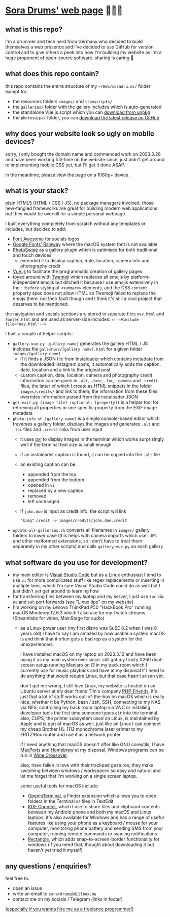 # [Sora Drums' web page](https://soradru.ms) 🥁🧑‍💻

## what is this repo?

I'm a drummer and tech nerd from Germany who decided to build themselves a web presence and I've decided to use GitHub for version control and to give others a peek into how I'm building my website as I'm a huge proponent of open-source software. sharing is caring 💖

## what does this repo contain?

this repo contains the entire structure of my `~/Web/soradru.ms/` folder except for:

* the resources folders `images/` and `transcripts/`
* the `galleries/` folder with the gallery includes which is auto-generated
* the standalone Vue.js script which you can [download from unpkg](https://unpkg.com/vue@3/dist/vue.global.js)
* the `photoswipe/` folder, you can [download the latest release on GitHub](https://github.com/dimsemenov/PhotoSwipe/releases/latest)

## why does your website look so ugly on mobile devices?

sorry, I only bought the domain name and commenced work on 2023.3.28 and have been working full-time on the website since, just didn't get around to implementing mobile CSS yet, but I'll get it done ASAP.

in the meantime, please view the page on a 1080p+ device.

## what is your stack?

plain HTML5 (HTML / CSS / JS), no package managers involved. those new-fangled frameworks are great for building modern web applications but they would be overkill for a simple personal webpage.

I built everything completely from scratch without any templates or includes, but decided to add:

* [Font Awesome](https://github.com/FortAwesome/Font-Awesome) for socials logos
* [Google Fonts' Raleway](https://fonts.google.com/specimen/Raleway) where the macOS system font is not available
* [PhotoSwipe](https://github.com/dimsemenov/PhotoSwipe/releases/latest) as a gallery plugin which is optimised for both traditional and touch devices
    * extended it to display caption, date, location, camera info and photography credit
* [Vue.js](https://github.com/vuejs/core) to facilitate the programmatic creation of gallery pages
* toyed around with [Twemoji](https://github.com/twitter/twemoji) which replaces all emojis by platform-independent emojis but ditched it because I use emojis extensively in the `::before` styling of `<summary>` elements, and the CSS `content` property spec does not allow HTML so Twemoji failed to replace the emojs there. not their fault though and I think it's still a cool project that deserves to be mentioned.

the navigation and socials sections are stored in separate files `nav.html` and `footer.html` and are used as server-side includes: `<!--#include file="nav.html"-->`

I built a couple of helper scripts:

* `gallery-vue.py [gallery name]` generates the gallery HTML / JS includes file `galleries/[gallery name].html` for a given folder `images/[gallery name]`
    * if it finds a JSON file from [Instaloader](https://github.com/instaloader/instaloader) which contains metadata from the downloaded Instagram posts, it automatically adds the caption, date, location and a link to the original post
    * custom caption, date, location, camera and photography credit information can be given in `.alt`, `.date`, `.loc`, `.camera` and `.credit` files, the latter of which I create as HTML snippets in the folder `images/credits/` and link to them; the information from these files overrides information parsed from the instaloader JSON
* `get-exif.py [image file] (optional: [property])` is a helper tool for retrieving all properties or one specific property from the EXIF image metadata
* `photo-info.sh [gallery name]` is a simple console-based editor which traverses a gallery folder, displays the images and generates `.alt` and `.loc` files and `.credit` links from user input
    * it uses [pxl](https://github.com/ichinaski/pxl) to display images in the terminal which works surprisingly well if the terminal text size is small enough
    * if an instaloader caption is found, it can be copied into the `.alt` file
    * an existing caption can be:
        * appended from the top
        * appended from the bottom
        * opened in `vi`
        * replaced by a new caption
        * removed
        * left unchanged
    * if `john.doe` is input as credit info, the script will link

          "$img".credit -> images/credits/john.doe.credit

* `update-all-galleries.sh` converts all filenames in `images/` gallery folders to lower case (this helps with camera imports which use `.JPG` and other malformed extensions, so I don't have to treat them separately in my other scripts) and calls `gallery-vue.py` on each gallery

## what software do you use for development?

* my main editor is [Visual Studio Code](https://github.com/microsoft/vscode) but as a Linux enthusiast I tend to use `vi` for more complicated stuff like regex replacements or inserting in multiple lines, which I'm sure Visual Studio Code could do as well but I just didn't yet get around to learning how
* for transferring files between my laptop and my server, I just use `tar` via `nc` and `ssh` port forwards (see "Linux tips" on my website)
* I'm working on my Lenovo ThinkPad P50 "HackBook Pro" running macOS Monterey 12.6.3 which I also use for my Twitch streams (Streamlabs for video, MainStage for audio)
    * as a Linux power user (my first distro was SuSE 8.2 when I was 8 years old) I have to say I am amazed by how usable a system macOS is and think that it often gets a bad rep as a system for the unexperienced.

        I have installed macOS on my laptop on 2023.3.12 and have been using it as my main system ever since. still got my trusty X260 dual-screen setup running Manjaro on i3 in my back room which I currently use for music playback and have at my disposal if I need to do anything that would require Linux, but that case hasn't arisen yet.

        don't get me wrong, I still love Linux, my website is hosted on an Ubuntu server at my dear friend Tim's company [PHP-Friends](https://php-friends.de), it's just that a lot of stuff works out-of-the-box on macOS which is really nice, whether it be Python, bash / zsh, SSH, connecting to my NAS via NFS, controlling my back room laptop via VNC or installing developer tools the first time someone types `git` into the terminal. also, CUPS, the printer subsystem used on Linux, is maintained by Apple and is part of macOS as well, just like on Linux I can connect my cheap Brother HL-1112 monochrome laser printer to my FRITZ!Box router and use it as a network printer.

        if I need anything that macOS doesn't offer like GNU coreutils, I have [MacPorts](https://www.macports.org) and [Homebrew](https://brew.sh/) at my disposal, Windows programs can be run in [Wine Crossover](https://github.com/Gcenx/winecx).

        also, have fallen in love with their trackpad gestures, they make switching between windows / workspaces so easy and natural and let me forget that I'm working on a single screen laptop.

        some useful tools for macOS include:

        * [OpenInTerminal](https://github.com/Ji4n1ng/OpenInTerminal), a Finder extension which allows you to open folders in the Terminal or files in TextEdit
        * [KDE Connect](https://kdeconnect.kde.org), which I use to share files and clipboard contents between my Android phone and both my macOS and Linux laptops, it's also available for Windows and has a range of useful features like using your phone as a keyboard / mouse for your computer, monitoring phone battery and sending SMS from your computer, running remote commands or syncing notifications
        * [Rectangle](https://github.com/rxhanson/Rectangle), which adds snap-to-screen-border functionality for windows (if you need that, thought about downloading it but haven't yet tried it myself)

## any questions / enquiries?

feel free to:

* open an issue
* write an email to `sora+drums@dillbox.me`
* contact me on my socials / Telegram (links in footer)

[(especially if you wanna hire me as a freelance programmer!)](https://soradru.ms/coding.html)